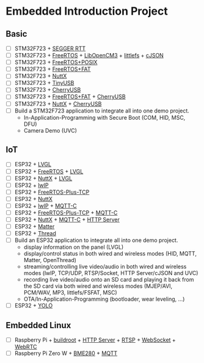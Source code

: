 # Embedded Introduction Project

## Basic

- [ ] STM32F723 + [SEGGER RTT](https://github.com/adfernandes/segger-rtt)
- [ ] STM32F723 + [FreeRTOS](https://github.com/FreeRTOS/FreeRTOS-Kernel) + [LibOpenCM3](https://github.com/libopencm3/libopencm3) + [littlefs](https://github.com/littlefs-project/littlefs) + [cJSON](https://github.com/DaveGamble/cJSON)
- [ ] STM32F723 + [FreeRTOS+POSIX](https://github.com/FreeRTOS/Lab-Project-FreeRTOS-POSIX)
- [ ] STM32F723 + [FreeRTOS+FAT](https://github.com/FreeRTOS/Lab-Project-FreeRTOS-FAT)
- [ ] STM32F723 + [NuttX](https://github.com/apache/nuttx)
- [ ] STM32F723 + [TinyUSB](https://github.com/hathach/tinyusb)
- [ ] STM32F723 + [CherryUSB](https://github.com/cherry-embedded/CherryUSB)
- [ ] STM32F723 + [FreeRTOS+FAT](https://github.com/FreeRTOS/Lab-Project-FreeRTOS-FAT) + [CherryUSB](https://github.com/cherry-embedded/CherryUSB)
- [ ] STM32F723 + [NuttX](https://github.com/apache/nuttx) + [CherryUSB](https://github.com/cherry-embedded/CherryUSB)
- [ ] Build a STM32F723 application to integrate all into one demo project.
  - In-Application-Programming with Secure Boot (COM, HID, MSC, DFU)
  - Camera Demo (UVC)

## IoT

- [ ] ESP32 + [LVGL](https://github.com/lvgl/lvgl)
- [ ] ESP32 + [FreeRTOS](https://github.com/FreeRTOS/FreeRTOS-Kernel) + [LVGL](https://github.com/lvgl/lvgl)
- [ ] ESP32 + [NuttX](https://github.com/apache/nuttx) + [LVGL](https://github.com/lvgl/lvgl)
- [ ] ESP32 + [lwIP](https://github.com/lwip-tcpip/lwip)
- [ ] ESP32 + [FreeRTOS-Plus-TCP](https://github.com/FreeRTOS/FreeRTOS-Plus-TCP)
- [ ] ESP32 + [NuttX](https://github.com/apache/nuttx)
- [ ] ESP32 + [lwIP](https://github.com/lwip-tcpip/lwip) + [MQTT-C](https://github.com/LiamBindle/MQTT-C)
- [ ] ESP32 + [FreeRTOS-Plus-TCP](https://github.com/FreeRTOS/FreeRTOS-Plus-TCP) + [MQTT-C](https://github.com/LiamBindle/MQTT-C)
- [ ] ESP32 + [NuttX](https://github.com/apache/nuttx) + [MQTT-C](https://github.com/LiamBindle/MQTT-C) + [HTTP Server](#)
- [ ] ESP32 + [Matter](https://github.com/project-chip/connectedhomeip)
- [ ] ESP32 + [Thread](https://github.com/openthread/openthread)
- [ ] Build an ESP32 application to integrate all into one demo project.
  - display information on the panel (LVGL)
  - display/control status in both wired and wireless modes (HID, MQTT, Matter, OpenThread)
  - streaming/controlling live video/audio in both wired and wireless modes (lwIP, TCP/UDP, RTSP/Socket, HTTP Server/cJSON and UVC)
  - recording live video/audio onto an SD card and playing it back from the SD card via both wired and wireless modes (MJEP/AVI, PCM/WAV, MP3, littlefs/FSFAT, MSC)
  - OTA/In-Application-Programming (bootloader, wear leveling, ...)
- [ ] ESP32 + [YOLO](#)

## Embedded Linux

- [ ] Raspberry Pi + [buildroot](https://github.com/buildroot/buildroot) + [HTTP Server](#) + [RTSP](#) + [WebSocket](#) + [WebRTC](#)
- [ ] Raspberry Pi Zero W + [BME280](https://shop.playrobot.com/products/raspberry-pi-ved0063) + [MQTT](#)
